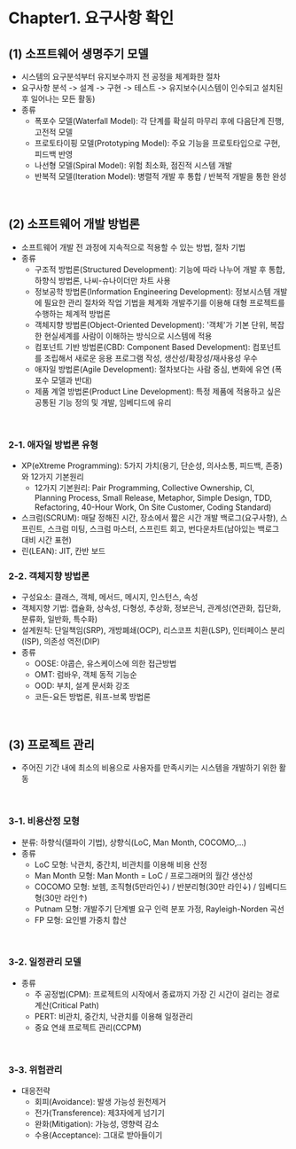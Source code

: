Chapter1. 요구사항 확인
==============================

## (1) 소프트웨어 생명주기 모델
- 시스템의 요구분석부터 유지보수까지 전 공정을 체계화한 절차
- 요구사항 분석 -> 설계 -> 구현 -> 테스트 -> 유지보수(시스템이 인수되고 설치된 후 일어나는 모든 활동)
- 종류
  - 폭포수 모델(Waterfall Model): 각 단계를 확실히 마무리 후에 다음단계 진행, 고전적 모델
  - 프로토타이핑 모델(Prototyping Model): 주요 기능을 프로토타입으로 구현, 피드백 반영
  - 나선형 모델(Spiral Model): 위험 최소화, 점진적 시스템 개발
  - 반복적 모델(Iteration Model): 병렬적 개발 후 통합 / 반복적 개발을 통한 완성
<br>

## (2) 소프트웨어 개발 방법론
- 소프트웨어 개발 전 과정에 지속적으로 적용할 수 있는 방법, 절차 기법
- 종류
  - 구조적 방법론(Structured Development): 기능에 따라 나누어 개발 후 통합, 하향식 방법론, 나씨-슈나이더만 차트 사용
  - 정보공학 방법론(Information Engineering Development): 정보시스템 개발에 필요한 관리 절차와 작업 기법을 체계화 개발주기를 이용해 대형 프로젝트를 수행하는 체계적 방법론
  - 객체지향 방법론(Object-Oriented Development): '객체'가 기본 단위, 복잡한 현실세계를 사람이 이해하는 방식으로 시스템에 적용
  - 컴포넌트 기반 방법론(CBD: Component Based Development): 컴포넌트를 조립해서 새로운 응용 프로그램 작성, 생산성/확장성/재사용성 우수
  - 애자일 방법론(Agile Development): 절차보다는 사람 중심, 변화에 유연 (폭포수 모델과 반대) 
  - 제품 계열 방법론(Product Line Development): 특정 제품에 적용하고 싶은 공통된 기능 정의 및 개발, 임베디드에 유리
<br>

### 2-1. 애자일 방법론 유형
- XP(eXtreme Programming): 5가지 가치(용기, 단순성, 의사소통, 피드백, 존중)와 12가지 기본원리
  - 12가지 기본원리: Pair Programming, Collective Ownership, CI, Planning Process, Small Release, Metaphor, Simple Design, TDD, Refactoring, 40-Hour Work, On Site Customer, Coding Standard)
- 스크럼(SCRUM): 매달 정해진 시간, 장소에서 짧은 시간 개발
                 백로그(요구사항), 스프린트, 스크럼 미팅, 스크럼 마스터, 스프린트 회고, 번다운차트(남아있는 백로그 대비 시간 표현)
- 린(LEAN): JIT, 칸반 보드

### 2-2. 객체지향 방법론
- 구성요소: 클래스, 객체, 메서드, 메시지, 인스턴스, 속성
- 객체지향 기법: 캡슐화, 상속성, 다형성, 추상화, 정보은닉, 관계성(연관화, 집단화, 분류화, 일반화, 특수화)
- 설계원칙: 단일책임(SRP), 개방폐쇄(OCP), 리스코프 치환(LSP), 인터페이스 분리(ISP), 의존성 역전(DIP)
- 종류
  - OOSE: 야콥슨, 유스케이스에 의한 접근방법
  - OMT: 럼바우, 객체 동적 기능순
  - OOD: 부치, 설계 문서화 강조
  - 코든-요든 방법론, 워프-브록 방법론
<br>

## (3) 프로젝트 관리
- 주어진 기간 내에 최소의 비용으로 사용자를 만족시키는 시스템을 개발하기 위한 활동
<br>

### 3-1. 비용산정 모형
- 분류: 하향식(델파이 기법), 상향식(LoC, Man Month, COCOMO,...)
- 종류
  - LoC 모형: 낙관치, 중간치, 비관치를 이용해 비용 산정
  - Man Month 모형: Man Month = LoC / 프로그래머의 월간 생산성
  - COCOMO 모형: 보헴, 조직형(5만라인↓) / 반분리형(30만 라인↓) / 임베디드형(30만 라인↑)
  - Putnam 모형: 개발주기 단계별 요구 인력 분포 가정, Rayleigh-Norden 곡선
  - FP 모형: 요인별 가중치 합산
<br>

### 3-2. 일정관리 모델
- 종류
  - 주 공정법(CPM): 프로젝트의 시작에서 종료까지 가장 긴 시간이 걸리는 경로 계산(Critical Path)
  - PERT: 비관치, 중간치, 낙관치를 이용해 일정관리
  - 중요 연쇄 프로젝트 관리(CCPM)
<br>

### 3-3. 위험관리
- 대응전략
  - 회피(Avoidance): 발생 가능성 원천제거
  - 전가(Transference): 제3자에게 넘기기
  - 완화(Mitigation): 가능성, 영향력 감소
  - 수용(Acceptance): 그대로 받아들이기






